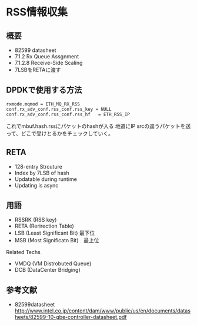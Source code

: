 
# RSS情報収集


## 概要

- 82599 datasheet
- 7.1.2 Rx Queue Assgnment
- 7.1.2.8 Receive-Side Scaling
- 7LSBをRETAに渡す


## DPDKで使用する方法

```
rxmode.mqmod = ETH_MQ_RX_RSS
conf.rx_adv_conf.rss_conf.rss_key = NULL
conf.rx_adv_conf.rss_conf.rss_hf   = ETH_RSS_IP
```

これでmbuf.hash.rssにパケットのhashが入る
地道にIP srcの違うパケットを送って、どこで受けとるかをチェックしていく。


## RETA

- 128-entry Strcuture
- Index by 7LSB of hash
- Updatable during runtime
- Updating is async


## 用語

- RSSRK (RSS key)
- RETA (Rerirection Table)
- LSB (Least Significant Bit) 最下位
- MSB (Most Significatn Bit)　最上位

Related Techs
- VMDQ (VM Distrobuted Queue)
- DCB (DataCenter Bridging)


## 参考文献

- 82599datasheet http://www.intel.co.jp/content/dam/www/public/us/en/documents/datasheets/82599-10-gbe-controller-datasheet.pdf


